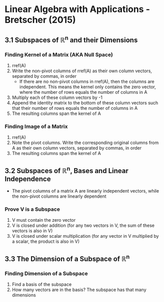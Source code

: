 # Linear Algebra with Applications - Bretscher (2015)
## 3.1 Subspaces of ℝ<sup>n</sup> and their Dimensions
### Finding Kernel of a Matrix (AKA Null Space)
1. rref(A)
2. Write the non-pivot columns of rref(A) as their own column vectors, separated by commas, in order
   * If there are no non-pivot columns in rref(A), then the columns are independent. This means the kernel only contains the zero vector, where the number of rows equals the number of columns in A 
3. Multiply each of these column vectors by -1
4. Append the identity matrix to the bottom of these column vectors such that their number of rows equals the number of columns in A
5. The resulting columns span the kernel of A
### Finding Image of a Matrix
1. rref(A)
2. Note the pivot columns. Write the corresponding original columns from A as their own column vectors, separated by commas, in order
3. The resulting columns span the kernel of A
## 3.2 Subspaces of ℝ<sup>n</sup>, Bases and Linear Independence
* The pivot columns of a matrix A are linearly independent vectors, while the non-pivot columns are linearly dependent
### Prove V is a Subspace
1. V must contain the zero vector
2. V is closed under addition (for any two vectors in V, the sum of these vectors is also in V)
3. V is closed under scalar multiplication (for any vector in V multiplied by a scalar, the product is also in V)
## 3.3 The Dimension of a Subspace of ℝ<sup>n</sup>
### Finding Dimension of a Subspace
1. Find a basis of the subspace
2. How many vectors are in the basis? The subspace has that many dimensions
